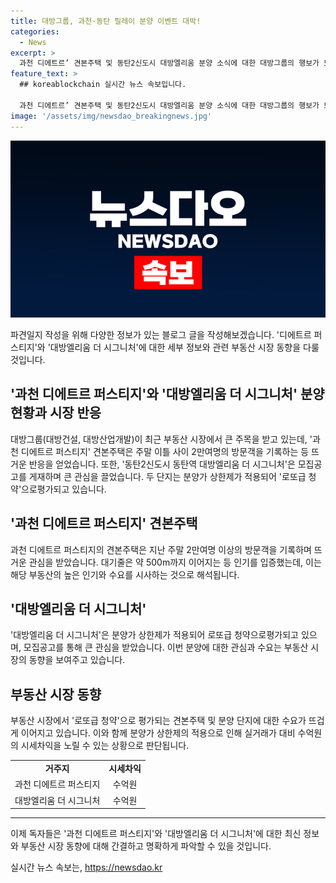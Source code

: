 ```yaml
---
title: 대방그룹, 과천·동탄 릴레이 분양 이벤트 대박!
categories:
  - News
excerpt: >
  과천 디에트르’ 견본주택 및 동탄2신도시 대방엘리움 분양 소식에 대한 대방그룹의 행보가 뜨거운 관심을 받고 있다. ‘과천 디에트르 퍼스티지’ 견본주택은 주말 이틀 사이 2만여명의 방문객이 몰렸으며, 대기줄은 최고 500m까지 늘어나는 등 이목을 끌었다. 또한, ‘동탄2신도시 동탄역 대방엘리움 더 시그니처’은 상한가가 적용돼 로또급 청약의 관심을 끌고 있다. 대방그룹의 부동산 사업은 뜨거운 시장 반응을 얻고 있으며, 실거래가 대비 수억원의 시세차익을 노릴 수 있는 매력적인 투자지로 각인되고 있다.
feature_text: >
  ## koreablockchain 실시간 뉴스 속보입니다.

  과천 디에트르’ 견본주택 및 동탄2신도시 대방엘리움 분양 소식에 대한 대방그룹의 행보가 뜨거운 관심을 받고 있다. ‘과천 디에트르 퍼스티지’ 견본주택은 주말 이틀 사이 2만여명의 방문객이 몰렸으며, 대기줄은 최고 500m까지 늘어나는 등 이목을 끌었다. 또한, ‘동탄2신도시 동탄역 대방엘리움 더 시그니처’은 상한가가 적용돼 로또급 청약의 관심을 끌고 있다. 대방그룹의 부동산 사업은 뜨거운 시장 반응을 얻고 있으며, 실거래가 대비 수억원의 시세차익을 노릴 수 있는 매력적인 투자지로 각인되고 있다.
image: '/assets/img/newsdao_breakingnews.jpg'
---
```


<p><img src="/assets/img/newsdao_breakingnews.jpg" alt="koreablockchain 속보" /></p>

<p>파견일지 작성을 위해 다양한 정보가 있는 블로그 글을 작성해보겠습니다. '디에트르 퍼스티지'와 '대방엘리움 더 시그니처'에 대한 세부 정보와 관련 부동산 시장 동향을 다룰 것입니다.</p>

<h2 data-ke-size="size26">'과천 디에트르 퍼스티지'와 '대방엘리움 더 시그니처' 분양 현황과 시장 반응</h2>

<p data-ke-size="size16">대방그룹(대방건설, 대방산업개발)이 최근 부동산 시장에서 큰 주목을 받고 있는데, '과천 디에트르 퍼스티지' 견본주택은 주말 이틀 사이 2만여명의 방문객을 기록하는 등 뜨거운 반응을 얻었습니다. 또한, '동탄2신도시 동탄역 대방엘리움 더 시그니처'은 모집공고를 게재하며 큰 관심을 끌었습니다. 두 단지는 분양가 상한제가 적용되어 '로또급 청약'으로평가되고 있습니다.</p>

<h2 data-ke-size="size26">'과천 디에트르 퍼스티지' 견본주택</h2>

<p data-ke-size="size16">과천 디에트르 퍼스티지의 견본주택은 지난 주말 2만여명 이상의 방문객을 기록하며 뜨거운 관심을 받았습니다. 대기줄은 약 500m까지 이어지는 등 인기를 입증했는데, 이는 해당 부동산의 높은 인기와 수요를 시사하는 것으로 해석됩니다.</p>

<h2 data-ke-size="size26">'대방엘리움 더 시그니처'</h2>

<p data-ke-size="size16">'대방엘리움 더 시그니처'은 분양가 상한제가 적용되어 로또급 청약으로평가되고 있으며, 모집공고를 통해 큰 관심을 받았습니다. 이번 분양에 대한 관심과 수요는 부동산 시장의 동향을 보여주고 있습니다.</p>

<h2 data-ke-size="size26">부동산 시장 동향</h2>

<p data-ke-size="size16">부동산 시장에서 '로또급 청약'으로 평가되는 견본주택 및 분양 단지에 대한 수요가 뜨겁게 이어지고 있습니다. 이와 함께 분양가 상한제의 적용으로 인해 실거래가 대비 수억원의 시세차익을 노릴 수 있는 상황으로 판단됩니다.</p>

<table>
    <tbody>
        <tr>
            <td style="text-align: center; height: 17px;"><b>거주지</b></td>
            <td style="text-align: center; height: 17px;"><b>시세차익</b></td>
        </tr>
        <tr>
            <td style="text-align: center; height: 17px;">과천 디에트르 퍼스티지</td>
            <td style="text-align: center; height: 17px;">수억원</td>
        </tr>
        <tr>
            <td style="text-align: center; height: 17px;">대방엘리움 더 시그니처</td>
            <td style="text-align: center; height: 17px;">수억원</td>
        </tr>
    </tbody>
</table>

<hr>

<p>이제 독자들은 '과천 디에트르 퍼스티지'와 '대방엘리움 더 시그니처'에 대한 최신 정보와 부동산 시장 동향에 대해 간결하고 명확하게 파악할 수 있을 것입니다.</p>
실시간 뉴스 속보는, <a href="https://newsdao.kr" rel="dofollow">https://newsdao.kr</a>


